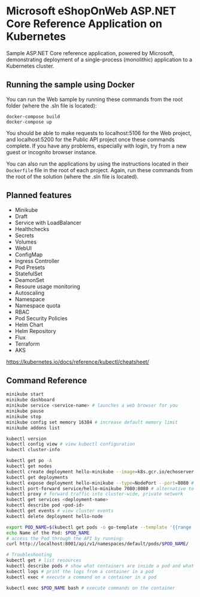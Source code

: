 # Microsoft eShopOnWeb ASP.NET Core Reference Application on Kubernetes

Sample ASP.NET Core reference application, powered by Microsoft, demonstrating deployment of a single-process (monolithic) application to a Kubernetes cluster.

## Running the sample using Docker

You can run the Web sample by running these commands from the root folder (where the .sln file is located):

```
docker-compose build
docker-compose up
```

You should be able to make requests to localhost:5106 for the Web project, and localhost:5200 for the Public API project once these commands complete. If you have any problems, especially with login, try from a new guest or incognito browser instance.

You can also run the applications by using the instructions located in their `Dockerfile` file in the root of each project. Again, run these commands from the root of the solution (where the .sln file is located).

## Planned features
- Minikube
- Draft
- Service with LoadBalancer
- Healthchecks
- Secrets
- Volumes
- WebUI
- ConfigMap
- Ingress Controller
- Pod Presets
- StatefulSet
- DeamonSet
- Resoure usage monitoring
- Autoscaling
- Namespace 
- Namespace quota
- RBAC
- Pod Security Policies
- Helm Chart
- Helm Repository
- Flux
- Terraform
- AKS

https://kubernetes.io/docs/reference/kubectl/cheatsheet/

## Command Reference
```bash
minikube start
minikube dashboard
minikube service <service-name> # launches a web browser for you
minikube pause
minikube stop
minikube config set memory 16384 # increase default memory limit
minikube addons list

kubectl version
kubectl config view # view kubectl configuration
kubectl cluster-info

kubectl get po -A
kubectl get nodes
kubectl create deployment hello-minikube --image=k8s.gcr.io/echoserver:1.4
kubectl get deployments
kubectl expose deployment hello-minikube --type=NodePort --port=8080 # make container accessible from outside the Kubernetes virtual network
kubectl port-forward service/hello-minikube 7080:8080 # alternative to service
kubectl proxy # forward traffic into cluster-wide, private network
kubectl get services <deployment-name>
kubectl describe pod <pod-id>
kubectl get events # view cluster events
kubectl delete deployment hello-node

export POD_NAME=$(kubectl get pods -o go-template --template '{{range .items}}{{.metadata.name}}{{"\n"}}{{end}}') #  get the Pod name, and we'll store in the environment variable POD_NAME
echo Name of the Pod: $POD_NAME
# access the Pod through the API by running:
curl http://localhost:8001/api/v1/namespaces/default/pods/$POD_NAME/

# Troubleshooting
kubectl get # list resources
kubectl describe pods # show what containers are inside a pod and what images are used
kubectl logs # print the logs from a container in a pod
kubectl exec # execute a command on a container in a pod

kubectl exec $POD_NAME bash # execute commands on the container

```
